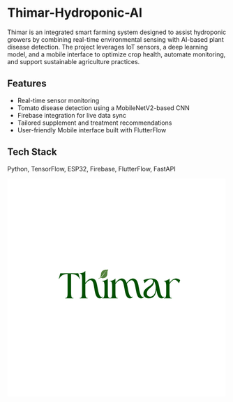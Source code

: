 # Thimar-Hydroponic-AI
Thimar is an integrated smart farming system designed to assist hydroponic growers by combining real-time environmental sensing with AI-based plant disease detection. The project leverages IoT sensors, a deep learning model, and a mobile interface to optimize crop health, automate monitoring, and support sustainable agriculture practices.

## Features
- Real-time sensor monitoring
- Tomato disease detection using a MobileNetV2-based CNN
- Firebase integration for live data sync
- Tailored supplement and treatment recommendations
- User-friendly Mobile interface built with FlutterFlow

## Tech Stack
Python, TensorFlow, ESP32, Firebase, FlutterFlow, FastAPI

![Mobile App Logo](https://github.com/ayahmoud/Thimar-Hydroponic-AI/blob/main/docs/Thimar%20logo.png)



